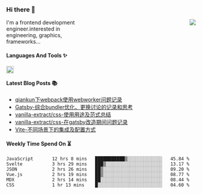 <!--
**zhaohuanyuu/zhaohuanyuu** is a ✨ _special_ ✨ repository because its `README.md` (this file) appears on your GitHub profile.
-->

### Hi there 👋

<picture>
  <source media="(prefers-color-scheme: dark)" srcset="https://github-readme-stats.vercel.app/api?username=zhaohuanyuu&count_private=true&show_icons=true&theme=city_lights&hide_title=true">
  <img align="right" src="https://github-readme-stats.vercel.app/api?username=zhaohuanyuu&count_private=true&show_icons=true&hide_title=true">
</picture>

<p align="left" style="width:40%">I'm a frontend development engineer.interested in engineering, graphics, frameworks...</p>

#### Languages And Tools ✨

<img align="left" height="20" src="https://skillicons.dev/icons?i=js,ts,nodejs,react,vue,gatsby,materialui,graphql,nestjs,electron,flutter" />

</br>

#### Latest Blog Posts 📚
<!-- BLOG-POST-LIST:START -->
- [qiankun下webpack使用webworker问题记录](https://auu.zone/post/wp-worker)
- [Gatsby-综合bundler优化、更换讨论的记录和思考](https://auu.zone/post/gatsby-bundler)
- [vanilla-extract/css-使用用途及范式总结](https://auu.zone/post/vanilla-usage)
- [vanilla-extract/css-在gatsby改造期间问题记录](https://auu.zone/post/vanilla-order-conflict)
- [Vite-不同场景下的集成及配置方式](https://auu.zone/post/vite-integrations)
<!-- BLOG-POST-LIST:END -->

#### Weekly Time Spend On ⏳
<!--START_SECTION:waka-->

```text
JavaScript       12 hrs 8 mins   ███████████▒░░░░░░░░░░░░░   45.84 %
Svelte           3 hrs 29 mins   ███▒░░░░░░░░░░░░░░░░░░░░░   13.17 %
JSON             2 hrs 26 mins   ██▒░░░░░░░░░░░░░░░░░░░░░░   09.20 %
Vue.js           2 hrs 19 mins   ██▒░░░░░░░░░░░░░░░░░░░░░░   08.77 %
MDX              2 hrs 14 mins   ██░░░░░░░░░░░░░░░░░░░░░░░   08.44 %
CSS              1 hr 13 mins    █░░░░░░░░░░░░░░░░░░░░░░░░   04.60 %
```

<!--END_SECTION:waka-->
